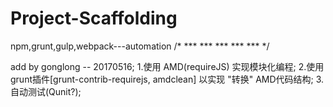 # Project-Scaffolding
npm,grunt,gulp,webpack---automation
/* *** *** *** *** *** */

add by gonglong -- 20170516;
1.使用 AMD(requireJS) 实现模块化编程;
2.使用grunt插件[grunt-contrib-requirejs, amdclean] 以实现 "转换" AMD代码结构;
3.自动测试(Qunit?);

